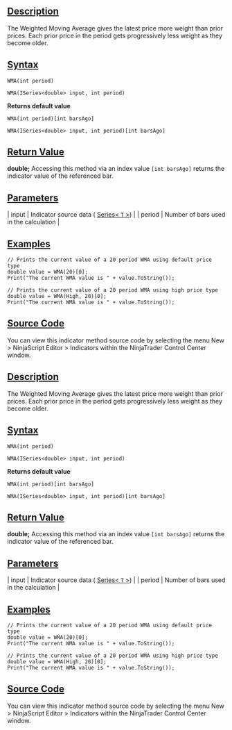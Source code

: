 ## [Description](https://developer.ninjatrader.com/docs/desktop/moving_average_weighted_wma\#description)

The Weighted Moving Average gives the latest price more weight than prior prices. Each prior price in the period gets progressively less weight as they become older.

## [Syntax](https://developer.ninjatrader.com/docs/desktop/moving_average_weighted_wma\#syntax)

`WMA(int period)`

`WMA(ISeries<double> input, int period)`

**Returns default value**

`WMA(int period)[int barsAgo]`

`WMA(ISeries<double> input, int period)[int barsAgo]`

## [Return Value](https://developer.ninjatrader.com/docs/desktop/moving_average_weighted_wma\#return-value)

**double;** Accessing this method via an index value `[int barsAgo]` returns the indicator value of the referenced bar.

## [Parameters](https://developer.ninjatrader.com/docs/desktop/moving_average_weighted_wma\#parameters)

| input | Indicator source data ( [Series< `T` >](https://developer.ninjatrader.com/docs/desktop/seriest)) |
| period | Number of bars used in the calculation |

## [Examples](https://developer.ninjatrader.com/docs/desktop/moving_average_weighted_wma\#examples)

```jsx-150469391 csharp
// Prints the current value of a 20 period WMA using default price type
double value = WMA(20)[0];
Print("The current WMA value is " + value.ToString());

// Prints the current value of a 20 period WMA using high price type
double value = WMA(High, 20)[0];
Print("The current WMA value is " + value.ToString());

```

## [Source Code](https://developer.ninjatrader.com/docs/desktop/moving_average_weighted_wma\#source-code)

You can view this indicator method source code by selecting the menu New > NinjaScript Editor > Indicators within the NinjaTrader Control Center window.

## [Description](https://developer.ninjatrader.com/docs/desktop/moving_average_weighted_wma\#description)

The Weighted Moving Average gives the latest price more weight than prior prices. Each prior price in the period gets progressively less weight as they become older.

## [Syntax](https://developer.ninjatrader.com/docs/desktop/moving_average_weighted_wma\#syntax)

`WMA(int period)`

`WMA(ISeries<double> input, int period)`

**Returns default value**

`WMA(int period)[int barsAgo]`

`WMA(ISeries<double> input, int period)[int barsAgo]`

## [Return Value](https://developer.ninjatrader.com/docs/desktop/moving_average_weighted_wma\#return-value)

**double;** Accessing this method via an index value `[int barsAgo]` returns the indicator value of the referenced bar.

## [Parameters](https://developer.ninjatrader.com/docs/desktop/moving_average_weighted_wma\#parameters)

| input | Indicator source data ( [Series< `T` >](https://developer.ninjatrader.com/docs/desktop/seriest)) |
| period | Number of bars used in the calculation |

## [Examples](https://developer.ninjatrader.com/docs/desktop/moving_average_weighted_wma\#examples)

```jsx-150469391 csharp
// Prints the current value of a 20 period WMA using default price type
double value = WMA(20)[0];
Print("The current WMA value is " + value.ToString());

// Prints the current value of a 20 period WMA using high price type
double value = WMA(High, 20)[0];
Print("The current WMA value is " + value.ToString());

```

## [Source Code](https://developer.ninjatrader.com/docs/desktop/moving_average_weighted_wma\#source-code)

You can view this indicator method source code by selecting the menu New > NinjaScript Editor > Indicators within the NinjaTrader Control Center window.